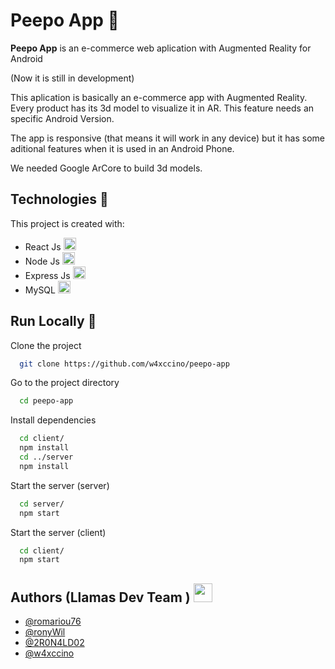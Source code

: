 # Peepo App 🐸

**Peepo App** is an e-commerce web aplication with Augmented Reality for Android

(Now it is still in development)

This aplication is basically an e-commerce app with Augmented Reality. Every product has its 3d model to visualize it in AR. This feature needs an specific Android Version.

The app is responsive (that means it will work in any device) but it has some aditional features when it is used in an Android Phone.

We needed Google ArCore to build 3d models.

## Technologies 🦾

This project is created with:

- React Js <img src="https://upload.wikimedia.org/wikipedia/commons/thumb/4/47/React.svg/1200px-React.svg.png" width="20px"/>
- Node Js <img src="https://upload.wikimedia.org/wikipedia/commons/thumb/d/d9/Node.js_logo.svg/1280px-Node.js_logo.svg.png" width="20px"/>
- Express Js <img src="https://buttercms.com/static/images/tech_banners/ExpressJS.png" width="20px"/>
- MySQL <img src="https://blog.artegrafico.net/wp-content/uploads/2019/10/mysql-logo.png" width="20px"/>

## Run Locally 🚀

Clone the project

```bash
  git clone https://github.com/w4xccino/peepo-app
```

Go to the project directory

```bash
  cd peepo-app
```

Install dependencies

```bash
  cd client/
  npm install
  cd ../server
  npm install
```

Start the server (server)

```bash
  cd server/
  npm start
```

Start the server (client)

```bash
  cd client/
  npm start
```

## Authors (Llamas Dev Team ) <img src="https://i.pinimg.com/originals/6c/41/d2/6c41d23446084437c4d1060c7f16f61c.jpg" width="30px" />

- [@romariou76](https://github.com/romariou76)
- [@ronyWil](https://github.com/ronyWil)
- [@2R0N4LD02](https://github.com/2R0N4LD02)
- [@w4xccino](https://github.com/w4xccino)
